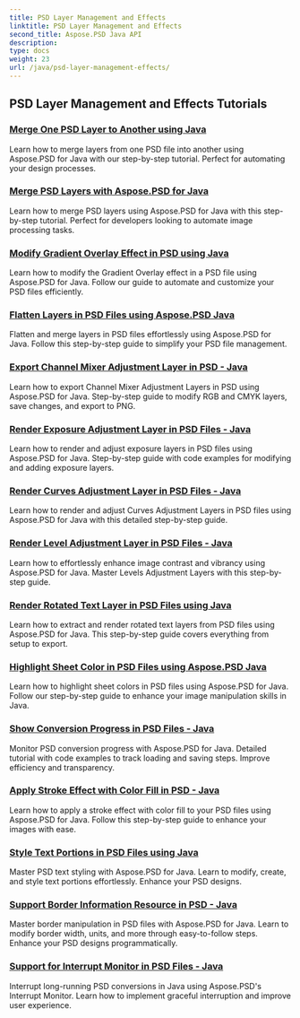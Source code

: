 ```yaml
---
title: PSD Layer Management and Effects
linktitle: PSD Layer Management and Effects
second_title: Aspose.PSD Java API
description: 
type: docs
weight: 23
url: /java/psd-layer-management-effects/
---
```


## PSD Layer Management and Effects Tutorials
### [Merge One PSD Layer to Another using Java](./merge-one-psd-layer-to-another/)
Learn how to merge layers from one PSD file into another using Aspose.PSD for Java with our step-by-step tutorial. Perfect for automating your design processes.
### [Merge PSD Layers with Aspose.PSD for Java](./merge-psd-layers/)
Learn how to merge PSD layers using Aspose.PSD for Java with this step-by-step tutorial. Perfect for developers looking to automate image processing tasks.
### [Modify Gradient Overlay Effect in PSD using Java](./modify-gradient-overlay-effect-psd/)
Learn how to modify the Gradient Overlay effect in a PSD file using Aspose.PSD for Java. Follow our guide to automate and customize your PSD files efficiently.
### [Flatten Layers in PSD Files using Aspose.PSD Java](./flatten-layers-psd-files/)
Flatten and merge layers in PSD files effortlessly using Aspose.PSD for Java. Follow this step-by-step guide to simplify your PSD file management.
### [Export Channel Mixer Adjustment Layer in PSD - Java](./export-channel-mixer-adjustment-layer-psd/)
Learn how to export Channel Mixer Adjustment Layers in PSD using Aspose.PSD for Java. Step-by-step guide to modify RGB and CMYK layers, save changes, and export to PNG.
### [Render Exposure Adjustment Layer in PSD Files - Java](./render-exposure-adjustment-layer-psd/)
Learn how to render and adjust exposure layers in PSD files using Aspose.PSD for Java. Step-by-step guide with code examples for modifying and adding exposure layers.
### [Render Curves Adjustment Layer in PSD Files - Java](./render-curves-adjustment-layer-psd/)
Learn how to render and adjust Curves Adjustment Layers in PSD files using Aspose.PSD for Java with this detailed step-by-step guide.
### [Render Level Adjustment Layer in PSD Files - Java](./render-level-adjustment-layer-psd/)
Learn how to effortlessly enhance image contrast and vibrancy using Aspose.PSD for Java. Master Levels Adjustment Layers with this step-by-step guide.
### [Render Rotated Text Layer in PSD Files using Java](./render-rotated-text-layer-psd/)
Learn how to extract and render rotated text layers from PSD files using Aspose.PSD for Java. This step-by-step guide covers everything from setup to export.
### [Highlight Sheet Color in PSD Files using Aspose.PSD Java](./highlight-sheet-color-psd-files/)
Learn how to highlight sheet colors in PSD files using Aspose.PSD for Java. Follow our step-by-step guide to enhance your image manipulation skills in Java.
### [Show Conversion Progress in PSD Files - Java](./show-conversion-progress-psd-files/)
Monitor PSD conversion progress with Aspose.PSD for Java. Detailed tutorial with code examples to track loading and saving steps. Improve efficiency and transparency.
### [Apply Stroke Effect with Color Fill in PSD - Java](./apply-stroke-effect-color-fill-psd/)
Learn how to apply a stroke effect with color fill to your PSD files using Aspose.PSD for Java. Follow this step-by-step guide to enhance your images with ease.
### [Style Text Portions in PSD Files using Java](./style-text-portions-psd-files/)
Master PSD text styling with Aspose.PSD for Java. Learn to modify, create, and style text portions effortlessly. Enhance your PSD designs.
### [Support Border Information Resource in PSD - Java](./support-border-information-resource-psd/)
Master border manipulation in PSD files with Aspose.PSD for Java. Learn to modify border width, units, and more through easy-to-follow steps. Enhance your PSD designs programmatically.
### [Support for Interrupt Monitor in PSD Files - Java](./support-interrupt-monitor-psd-files/)
Interrupt long-running PSD conversions in Java using Aspose.PSD's Interrupt Monitor. Learn how to implement graceful interruption and improve user experience.